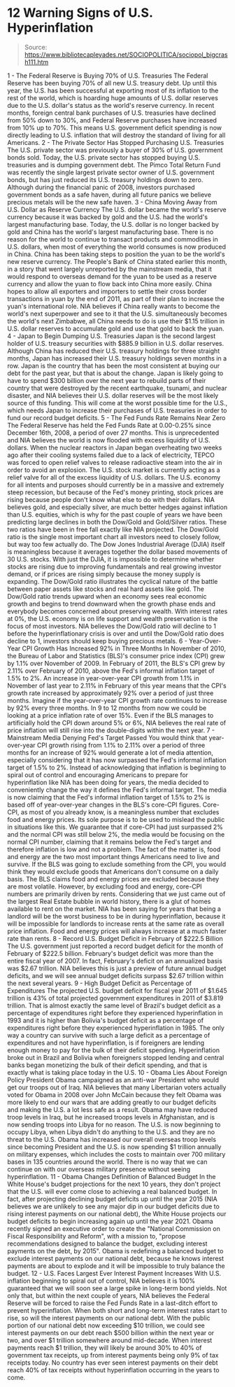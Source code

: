 # 12 Warning Signs of U.S. Hyperinflation

> Source: https://www.bibliotecapleyades.net/SOCIOPOLITICA/sociopol_bigcrash111.htm

1 - The Federal
Reserve is Buying 70% of U.S. Treasuries
The
Federal Reserve has been buying 70%
of all new U.S. treasury debt.
Up until this year, the U.S. has been
successful at exporting most of its inflation to the rest of the
world, which is hoarding huge amounts of U.S. dollar reserves due to
the U.S. dollar's status as the world's reserve currency.
In recent months, foreign central bank
purchases of U.S. treasuries have declined from 50% down to 30%, and
Federal Reserve purchases have increased from 10% up to 70%.
This means U.S. government deficit
spending is now directly leading to U.S. inflation that will destroy
the standard of living for all Americans.
2 - The
Private Sector Has Stopped Purchasing U.S. Treasuries
The U.S. private sector was previously a
buyer of 30% of U.S. government bonds sold.
Today, the U.S. private sector has
stopped buying U.S. treasuries and is dumping government debt. The
Pimco Total Return Fund was
recently the single largest private sector owner of U.S. government
bonds, but has just reduced its U.S. treasury holdings down to zero.
Although during the financial panic of
2008, investors purchased government bonds as a safe haven, during
all future panics we believe precious metals will be the new safe
haven.
3 - China
Moving Away from U.S. Dollar as Reserve Currency
The U.S. dollar became the world's
reserve currency because it was backed by gold and the
U.S. had the world's largest manufacturing base.
Today, the U.S. dollar is no longer
backed by gold and China has the world's largest manufacturing base.
There is no reason for the world to continue to transact products
and commodities in U.S. dollars, when most of everything the world
consumes is now produced in China.
China has been taking steps to position
the yuan to be the world's new reserve currency.
The People's Bank of China stated earlier this month, in a story
that went largely unreported by the mainstream media, that it would
respond to overseas demand for the yuan to be used as a reserve
currency and allow the yuan to flow back into China more easily.
China hopes to allow all exporters and
importers to settle their cross border transactions in yuan by the
end of 2011, as part of their plan to increase the yuan's
international role.
NIA believes if China really wants to
become the world's next superpower and see to it that the U.S.
simultaneously becomes the world's next Zimbabwe, all China
needs to do is use their $1.15 trillion in U.S. dollar reserves to
accumulate gold and use that gold to back the yuan.
4 - Japan to
Begin Dumping U.S. Treasuries
Japan is the second largest holder of
U.S. treasury securities with $885.9 billion in U.S. dollar
reserves.
Although China has reduced their U.S.
treasury holdings for three straight months, Japan has increased
their U.S. treasury holdings seven months in a row. Japan is the
country that has been the most consistent at buying our debt for the
past year, but that is about the change.
Japan is likely going to have to spend
$300 billion over the next year to rebuild parts of their country
that were destroyed by the recent earthquake, tsunami, and nuclear
disaster, and NIA believes their U.S. dollar reserves will be the
most likely source of this funding.
This will come at the worst possible
time for the U.S., which needs Japan to increase their purchases of
U.S. treasuries in order to fund our record budget deficits.
5 - The Fed
Funds Rate Remains Near Zero
The Federal Reserve has held the
Fed Funds Rate at 0.00-0.25% since
December 16th, 2008, a period of over 27 months. This is
unprecedented and NIA believes the world is now flooded with excess
liquidity of U.S. dollars.
When the nuclear reactors in Japan began overheating two weeks ago
after their cooling systems failed due to a lack of electricity,
TEPCO was forced to open relief valves to release radioactive steam
into the air in order to avoid an explosion. The U.S. stock market
is currently acting as a relief valve for all of the excess
liquidity of U.S. dollars.
The U.S. economy for all intents and
purposes should currently be in a massive and extremely steep
recession, but because of the Fed's money printing, stock prices are
rising because people don't know what else to do with their dollars.
NIA believes gold, and especially silver, are much
better hedges against inflation than U.S. equities, which is why for
the past couple of years we have been predicting large declines in
both the Dow/Gold and Gold/Silver ratios. These two ratios have been
in free fall exactly like NIA projected.
The Dow/Gold ratio is the single most important chart all investors
need to closely follow, but way too few actually do. The Dow
Jones Industrial Average (DJIA)
itself is meaningless because it averages together the dollar based
movements of 30 U.S. stocks.
With just the DJIA, it is impossible to
determine whether stocks are rising due to improving fundamentals
and real growing investor demand, or if prices are rising simply
because the money supply is expanding.
The Dow/Gold ratio illustrates the cyclical nature of the battle
between paper assets like stocks and real hard assets like gold.
The Dow/Gold ratio trends upward when an
economy sees real economic growth and begins to trend downward when
the growth phase ends and everybody becomes concerned about
preserving wealth. With interest rates at 0%, the U.S. economy is on
life support and wealth preservation is the focus of most investors.
NIA believes the Dow/Gold ratio will
decline to 1 before the hyperinflationary crisis is over and until
the Dow/Gold ratio does decline to 1, investors should keep buying
precious metals.
6 -
Year-Over-Year CPI Growth Has Increased 92% in Three Months
In November of 2010, the Bureau of
Labor and Statistics (BLS)'s
consumer price index (CPI) grew by 1.1% over November of 2009.
In February of 2011, the BLS's CPI grew
by 2.11% over February of 2010, above the Fed's informal inflation
target of 1.5% to 2%. An increase in year-over-year CPI growth from
1.1% in November of last year to 2.11% in February of this year
means that the CPI's growth rate increased by approximately 92% over
a period of just three months.
Imagine if the year-over-year CPI growth
rate continues to increase by 92% every three months. In 9 to 12
months from now we could be looking at a price inflation rate of
over 15%.
Even if the BLS manages to artificially
hold the CPI down around 5% or 6%, NIA believes the real rate of
price inflation will still rise into the double-digits within the
next year.
7 - Mainstream
Media Denying Fed's Target Passed
You would think that year-over-year CPI
growth rising from 1.1% to 2.11% over a period of three months for
an increase of 92% would generate a lot of media attention,
especially considering that it has now surpassed the Fed's informal
inflation target of 1.5% to 2%.
Instead of acknowledging that inflation
is beginning to spiral out of control and encouraging Americans to
prepare for hyperinflation like NIA has been doing for years, the
media decided to conveniently change the way it defines the Fed's
informal target.
The media is now claiming that the Fed's informal inflation target
of 1.5% to 2% is based off of year-over-year changes in the BLS's
core-CPI figures. Core-CPI,
as most of you already know, is a meaningless number that excludes
food and energy prices. Its sole purpose is to be used to mislead
the public in situations like this.
We guarantee that if core-CPI had just
surpassed 2% and the normal CPI was still below 2%, the media would
be focusing on the normal CPI number, claiming that it remains below
the Fed's target and therefore inflation is low and not a problem.
The fact of the matter is, food and energy are the two most
important things Americans need to live and survive.
If the BLS was going to exclude
something from the CPI, you would think they would exclude goods
that Americans don't consume on a daily basis. The BLS claims food
and energy prices are excluded because they are most volatile.
However, by excluding food and energy, core-CPI numbers are
primarily driven by rents.
Considering that we just came out of the
largest Real Estate bubble in world history, there is a glut of
homes available to rent on the market. NIA has been saying for years
that being a landlord will be the worst business to be in during
hyperinflation, because it will be impossible for landlords to
increase rents at the same rate as overall price inflation.
Food and energy prices will always
increase at a much faster rate than rents.
8 - Record
U.S. Budget Deficit in February of $222.5 Billion
The U.S. government just reported a
record budget deficit for the month of February of $222.5 billion.
February's budget deficit was more than
the entire fiscal year of 2007. In fact, February's deficit on an
annualized basis was $2.67 trillion.
NIA believes this is just a preview of
future annual budget deficits, and we will see annual budget
deficits surpass $2.67 trillion within the next several years.
9 - High
Budget Deficit as Percentage of Expenditures
The projected U.S. budget deficit for
fiscal year 2011 of $1.645 trillion is 43% of total projected
government expenditures in 2011 of $3.819 trillion.
That is almost exactly the same level of
Brazil's budget deficit as a percentage of expenditures right before
they experienced hyperinflation in 1993 and it is higher than
Bolivia's budget deficit as a percentage of expenditures right
before they experienced hyperinflation in 1985.
The only way a country can survive with
such a large deficit as a percentage of expenditures and not have
hyperinflation, is if foreigners are lending enough money to pay for
the bulk of their deficit spending.
Hyperinflation broke out in Brazil and
Bolivia when foreigners stopped lending and central banks began
monetizing the bulk of their deficit spending, and that is exactly
what is taking place today in the U.S.
10 - Obama
Lies About Foreign Policy
President
Obama campaigned as an anti-war President who would
get our troops out of Iraq.
NIA believes that many Libertarian
voters actually voted for Obama in 2008 over John McCain because
they felt Obama was more likely to end our wars that are adding
greatly to our budget deficits and making the U.S. a lot less safe
as a result.
Obama may have reduced troop levels in
Iraq, but he increased troops levels in Afghanistan, and is now
sending troops into Libya for no reason.
The U.S. is now beginning to occupy Libya, when Libya didn't do
anything to the U.S. and they are no threat to the U.S. Obama has
increased our overall overseas troop levels since becoming President
and the U.S. is now spending $1 trillion annually on military
expenses, which includes the costs to maintain over 700 military
bases in 135 countries around the world.
There is no way that we can continue on
with our overseas military presence without seeing hyperinflation.
11 - Obama
Changes Definition of Balanced Budget
In the White House's budget projections
for the next 10 years, they don't project that the U.S. will ever
come close to achieving a real balanced budget.
In fact, after projecting declining
budget deficits up until the year 2015 (NIA believes we are unlikely
to see any major dip in our budget deficits due to rising interest
payments on our national debt), the White House projects our budget
deficits to begin increasing again up until the year 2021.
Obama recently signed an executive order
to create the "National
Commission on Fiscal Responsibility and Reform", with a
mission to,
"propose recommendations designed to
balance the budget, excluding interest payments on the debt, by
2015".
Obama is redefining a balanced budget to
exclude interest payments on our national debt, because he knows
interest payments are about to explode and it will be impossible to
truly balance the budget.
12 - U.S.
Faces Largest Ever Interest Payment Increases
With U.S. inflation beginning to spiral
out of control, NIA believes it is 100% guaranteed that we will soon
see a large spike in long-term bond yields.
Not only that, but within the next
couple of years, NIA believes the Federal Reserve will be forced to
raise the Fed Funds Rate in a last-ditch effort to prevent
hyperinflation.
When both short and long-term interest
rates start to rise, so will the interest payments on our national
debt.
With the public portion of our national
debt now exceeding $10 trillion, we could see interest payments on
our debt reach $500 billion within the next year or two, and over $1
trillion somewhere around mid-decade. When interest payments reach
$1 trillion, they will likely be around 30% to 40% of government tax
receipts, up from interest payments being only 9% of tax receipts
today.
No country has ever seen interest
payments on their debt reach 40% of tax receipts without
hyperinflation occurring in the years to come.
